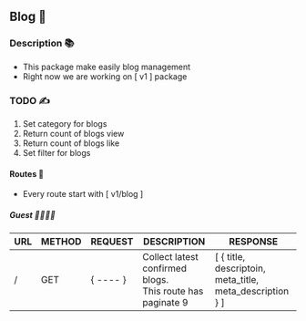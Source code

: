 ## Blog 📑

### Description 📚
- This package make easily blog management
- Right now we are working on [ v1 ] package

### TODO ✍️
1. Set category for blogs
2. Return count of blogs view
3. Return count of blogs like
4. Set filter for blogs

#### Routes 🚀
- Every route start with [ v1/blog ] 

##### Guest 🧑‍⚕️👨‍⚕️

| URL | METHOD | REQUEST | DESCRIPTION | RESPONSE |
| ----- | ----- | ----- | ----- | ----- |
| / | GET | { ---- } | Collect latest confirmed blogs.<br>This route has paginate 9 | [ { title, descriptoin, meta_title, meta_description } ] |
